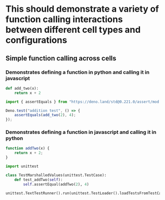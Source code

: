 # This should demonstrate a variety of function calling interactions between different cell types and configurations

## Simple function calling across cells
### Demonstrates defining a function in python and calling it in javascript
```python (python_add_two)
def add_two(x):
    return x + 2
```

```javascript
import { assertEquals } from "https://deno.land/std@0.221.0/assert/mod.ts";

Deno.test("addition test", () => {
    assertEquals(add_two(2), 4);
});
```

### Demonstrates defining a function in javascript and calling it in python
```javascript (js_add_two)
function addTwo(x) {
    return x + 2;
}
```

```python
import unittest

class TestMarshalledValues(unittest.TestCase):
    def test_addTwo(self):
        self.assertEqual(addTwo(2), 4)

unittest.TextTestRunner().run(unittest.TestLoader().loadTestsFromTestCase(TestMarshalledValues))
```

